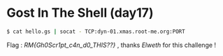 # Gost In The Shell (day17)


````bash
$ cat hello.gs | socat - TCP:dyn-01.xmas.root-me.org:PORT
````

Flag : _RM{Gh0Scr1pt_c4n_d0_THIS??}_ , thanks _Elweth_ for this challenge ! 
